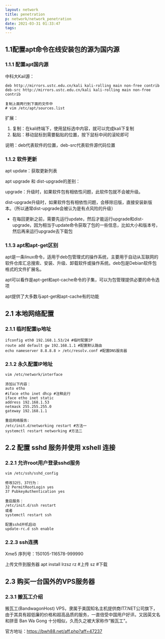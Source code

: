 ```yaml
---
layout: network
title: penetration
p: network/network_penetration
date: 2021-03-31 01:33:47
tags:
---
```


## 1.1配置apt命令在线安装包的源为国内源

### 1.1.1 配置apt国内源

中科大Kail源：
```
deb http://mirrors.ustc.edu.cn/kali kali-rolling main non-free contrib
deb-src http://mirrors.ustc.edu.cn/kali kali-rolling main non-free contrib

复制上面两行到下面的文件中
# vim /etc/apt/sources.list
```
扩展： 
1. 复制：在kali终端下，使用鼠标选中内容，就可以完成kali下复制
2. 黏贴：移动鼠标到需要黏贴的位置，按下鼠标中间的滚轮即可

说明：deb代表软件的位置，deb-src代表软件源代码位置

### 1.1.2 软件更新

apt update：获取更新列表

apt upgrade 和 dist-upgrade的差别：

upgrade：升级时，如果软件包有相依性问题，此软件包就不会被升级。

dist-upgrade升级时，如果软件包有相依性问题，会移除旧版，直接安装新版本。（所以通常dist-upgrade会被认为是有点风险的升级）

+ 在每回更新之前，需要先运行update，然后才能运行upgrade和dist-upgrade，因为相当于update命令获取了包的一些信息，比如大小和版本号，然后再来运行upgrade去下载包

### 1.1.3 apt和apt-get区别

apt是一条linux命令，适用于deb包管理式的操作系统，主要用于自动从互联网的软件仓库汇总搜索、安装、升级、卸载软件或操作系统。deb包是Debian软件包格式的文件扩展名。

apt可以看作是apt-get和apt-cache命令的子集，可以为包管理提供必要的命令选项

apt提供了大多数与apt-get和apt-cache有的功能

## 2.1 本地网络配置

### 2.1.1 临时配置ip地址

```
ifconfig eth0 192.168.1.53/24 #临时配置IP
route add default gw 192.168.1.1 #配置默认路由
echo nameserver 8.8.8.8 > /etc/resolv.conf #配置DNS服务器
```

### 2.1.2 永久配置IP地址

```
vim /etc/network/interface

添加以下内容：
auto etho
#iface etho inet dhcp #注释此行
iface etho inet static
address 192.168.1.53
netmask 255.255.255.0
gateway 192.168.1.1

重启网络服务:
/etc/init.d/networking restart #方法一
systemctl restart networking #方法二
```

## 2.2 配置 sshd 服务并使用 xshell 连接

### 2.2.1 允许root用户登录sshd服务

```
vim /etc/ssh/sshd_config

修改32行、37行为：
32 PermitRootLogin yes
37 PubkeyAuthentication yes

重启服务：
/etc/init.d/ssh restart
或者
systemctl restart ssh

配置sshd开机启动
update-rc.d ssh enable
```
### 2.2.3 ssh连携

Xme5
序列号：150105-116578-999990

上传文件到服务器
apt install lrzsz
rz #上传
sz #下载

## 2.3 购买一台国外的VPS服务器

### 2.3.1 搬瓦工介绍

搬瓦工(BandwagonHost) VPS，隶属于美国知名主机提供商IT7.NET公司旗下，由于其具有超低廉的价格和超高品质的服务，一直倍受中国用户好评。又因英文名和拼音 Ban Wa Gong 十分相似，久而久之被大家称作“搬瓦工"。

官方地址：https://bwh88.net/aff.php?aff=47237